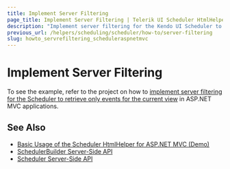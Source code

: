 ```yaml
---
title: Implement Server Filtering
page_title: Implement Server Filtering | Telerik UI Scheduler HtmlHelper for ASP.NET MVC
description: "Implement server filtering for the Kendo UI Scheduler to retrieve only events for the current view in ASP.NET MVC applications."
previous_url: /helpers/scheduling/scheduler/how-to/server-filtering
slug: howto_servrefiltering_scheduleraspnetmvc
---
```


# Implement Server Filtering

To see the example, refer to the project on how to [implement server filtering for the Scheduler to retrieve only events for the current view](https://github.com/telerik/ui-for-aspnet-mvc-examples/tree/master/scheduler/scheduler-server-filtering) in ASP.NET MVC applications.

## See Also

* [Basic Usage of the Scheduler HtmlHelper for ASP.NET MVC (Demo)](https://demos.telerik.com/aspnet-mvc/scheduler)
* [SchedulerBuilder Server-Side API](http://docs.telerik.com/aspnet-mvc/api/Kendo.Mvc.UI.Fluent/SchedulerBuilder)
* [Scheduler Server-Side API](/api/scheduler)
